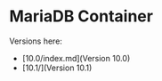 MariaDB Container
=================

Versions here:

* [10.0/index.md](Version 10.0)
* [10.1/](Version 10.1)

